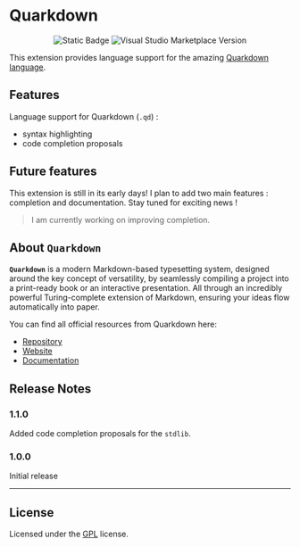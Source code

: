 # Quarkdown

<div align="center">

![Static Badge](https://img.shields.io/badge/Licence-GNU_GPLv3-blue?style=flat)
![Visual Studio Marketplace Version](https://img.shields.io/visual-studio-marketplace/v/pallandos.quarkdown?color=green)

</div>

This extension provides language support for the amazing [Quarkdown language](https://quarkdown.com/). 

## Features

Language support for Quarkdown (`.qd`) :

- syntax highlighting
- code completion proposals

## Future features

This extension is still in its early days! I plan to add two main features : completion and documentation. Stay tuned for exciting news !

> I am currently working on improving completion.

## About **`Quarkdown`**

**`Quarkdown`**  is a modern Markdown-based typesetting system, designed around the key concept of versatility, by seamlessly compiling a project into a print-ready book or an interactive presentation. All through an incredibly powerful Turing-complete extension of Markdown, ensuring your ideas flow automatically into paper.

You can find all official resources from Quarkdown here:

- [Repository](https://github.com/iamgio/quarkdown)
- [Website](https://quarkdown.com/)
- [Documentation](https://quarkdown.com/docs/)

## Release Notes

### 1.1.0

Added code completion proposals for the `stdlib`.

### 1.0.0

Initial release

---

## License

Licensed under the [GPL](LICENSE.md) license.
